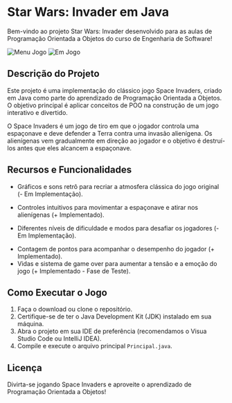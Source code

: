 # Star Wars: Invader em Java

Bem-vindo ao projeto Star Wars: Invader desenvolvido para as aulas de Programação Orientada a Objetos do curso de Engenharia de Software!

![Menu Jogo](https://snipboard.io/go5TFz.jpg)
![Em Jogo](https://snipboard.io/qXeaI6.jpg)

## Descrição do Projeto

Este projeto é uma implementação do clássico jogo Space Invaders, criado em Java como parte do aprendizado de Programação Orientada a Objetos. O objetivo principal é aplicar conceitos de POO na construção de um jogo interativo e divertido.

O Space Invaders é um jogo de tiro em que o jogador controla uma espaçonave e deve defender a Terra contra uma invasão alienígena. Os alienígenas vem gradualmente em direção ao jogador e o objetivo é destruí-los antes que eles alcancem a espaçonave.

## Recursos e Funcionalidades

- Gráficos e sons retrô para recriar a atmosfera clássica do jogo original (- Em Implementação).
+ Controles intuitivos para movimentar a espaçonave e atirar nos alienígenas (+ Implementado).
- Diferentes níveis de dificuldade e modos para desafiar os jogadores (- Em Implementação).
+ Contagem de pontos para acompanhar o desempenho do jogador (+ Implementado).
+ Vidas e sistema de game over para aumentar a tensão e a emoção do jogo (+ Implementado - Fase de Teste).


## Como Executar o Jogo

1. Faça o download ou clone o repositório.
2. Certifique-se de ter o Java Development Kit (JDK) instalado em sua máquina.
3. Abra o projeto em sua IDE de preferência (recomendamos o Visua Studio Code ou IntelliJ IDEA).
4. Compile e execute o arquivo principal `Principal.java`.

## Licença

Divirta-se jogando Space Invaders e aproveite o aprendizado de Programação Orientada a Objetos!

